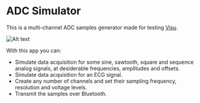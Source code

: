 ADC Simulator
=========

This is a multi-channel ADC samples generator made for testing [Visu](https://github.com/brunoalvarez89/Visu).

![Alt text](https://github.com/brunoalvarez89/Simulador/blob/master/Simulador.png)

With this app you can:
* Simulate data acquisition for some sine, sawtooth, square and sequence analog signals, at desiderable frequencies, amplitudes and offsets.
* Simulate data acquisition for an ECG signal.
* Create any number of channels and set their sampling frequency, resolution and voltage levels.
* Transmit the samples over Bluetooth.
